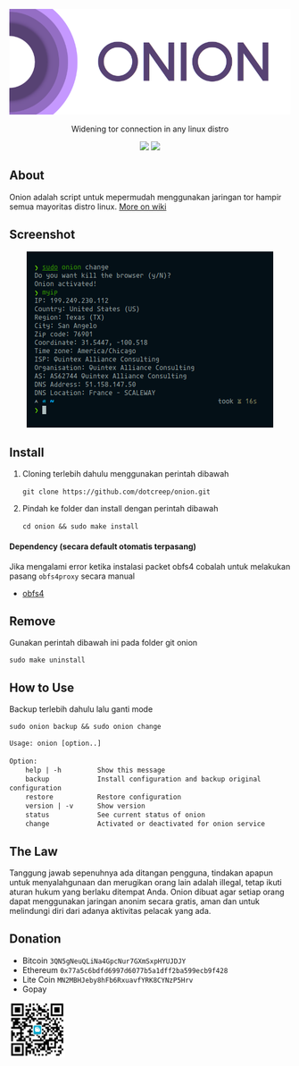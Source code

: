<p align="center">
<img src="images/onion.png" alt="onion">
</p>

<p align="center">
Widening tor connection in any linux distro
</p>

<p align="center">
<a href="https://github.com/dotcreep/onion/blob/master/LICENSE"><img src="https://img.shields.io/cran/l/onion?style=for-the-badge"></a>
<a href="https://github.com/dotcreep/onion/releases"><img src="https://img.shields.io/github/v/release/dotcreep/onion?style=for-the-badge"></a>
</p>

## About

Onion adalah script untuk mepermudah menggunakan jaringan tor hampir semua mayoritas distro linux. [More on wiki](https://github.com/dotcreep/onion/wiki)

## Screenshot

<p align="center">
<img src="https://github.com/dotcreep/onion/blob/master/images/screenshot01.png" alt="Screenshot"/>
</p>


## Install

1. Cloning terlebih dahulu menggunakan perintah dibawah

	`git clone https://github.com/dotcreep/onion.git`

2. Pindah ke folder dan install dengan perintah dibawah

	`cd onion && sudo make install`

#### Dependency (secara default otomatis terpasang)
Jika mengalami error ketika instalasi packet obfs4 cobalah untuk melakukan pasang `obfs4proxy` secara manual

- [obfs4](https://community.torproject.org/relay/setup/bridge/fedora/)

## Remove
Gunakan perintah dibawah ini pada folder git onion

	sudo make uninstall
	
## How to Use
Backup terlebih dahulu lalu ganti mode

	sudo onion backup && sudo onion change


```
Usage: onion [option..]

Option: 
	help | -h         Show this message
	backup            Install configuration and backup original configuration
	restore           Restore configuration
	version | -v      Show version
	status            See current status of onion
	change            Activated or deactivated for onion service
```


## The Law
Tanggung jawab sepenuhnya ada ditangan pengguna, tindakan apapun untuk menyalahgunaan dan merugikan orang lain adalah illegal, tetap ikuti aturan hukum yang berlaku ditempat Anda. Onion dibuat agar setiap orang dapat menggunakan jaringan anonim secara gratis, aman dan untuk melindungi diri dari adanya aktivitas pelacak yang ada.


## Donation

- Bitcoin `3QN5gNeuQLiNa4GpcNur7GXmSxpHYUJDJY`
- Ethereum `0x77a5c6bdfd6997d6077b5a1dff2ba599ecb9f428`
- Lite Coin `MN2MBHJeby8hFb6RxuavfYRK8CYNzP5Hrv`
- Gopay
<img width="100" height="100" src="images/gopay.png" alt="GoPAY"/>
